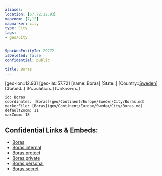 ```yaml
---
aliases: 
location: [57.72,12.93]
mapzoom: [7,12] 
mapmarker: city 
type: City
tags:
- geo/City


SpocWebEntityId: 29272
isDeleted: false
confidential: public

title: Boras
---
```

[geo-lon::12.93]
[geo-lat::57.72]
[name::Boras]
[State::]
[Country::[Sweden](geo/Continent/Europe/Sweden.md)]
[StateId::]
[Population::]
[Unknown::]


```leaflet
id: Boras
coordinates: [Boras](geo/Continent/Europe/Sweden/City/Boras.md)
markerFile: [Boras](geo/Continent/Europe/Sweden/City/Boras.md)
defaultZoom: 11 
maxZoom: 18
```


## Confidential Links & Embeds: 
- [Boras](../../../../../../_public/geo/Continent/Europe/Sweden/City/Boras.md) 
- [Boras.internal](../../../../../../_internal/geo/Continent/Europe/Sweden/City/Boras.internal.md) 
- [Boras.protect](../../../../../../_protect/geo/Continent/Europe/Sweden/City/Boras.protect.md) 
- [Boras.private](../../../../../../_private/geo/Continent/Europe/Sweden/City/Boras.private.md) 
- [Boras.personal](../../../../../../_personal/geo/Continent/Europe/Sweden/City/Boras.personal.md) 
- [Boras.secret](../../../../../../_secret/geo/Continent/Europe/Sweden/City/Boras.secret.md) 
